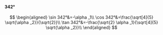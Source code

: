 #### 342°

$$
\begin{aligned}
\sin 342°&=-\alpha _1\\
\cos 342°&=\frac{\sqrt[4]{5} \sqrt{\alpha _2}}{\sqrt{2}}\\
\tan 342°&=-\frac{\sqrt{2} \alpha _1}{\sqrt[4]{5} \sqrt{\alpha _2}}\\
\end{aligned}
$$

